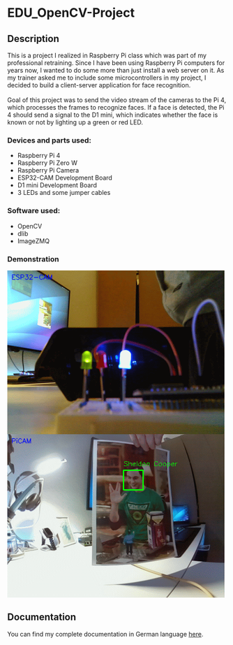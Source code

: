 # EDU_OpenCV-Project

## Description
This is a project I realized in Raspberry Pi class which was part of my professional retraining. Since I have been using Raspberry Pi computers for years now, I wanted to do some more than just install a web server on it. As my trainer asked me to include some microcontrollers in my project, I decided to build a client-server application for face recognition.<br>
<br>
Goal of this project was to send the video stream of the cameras to the Pi 4, which processes the frames to recognize faces. If a face is detected, the Pi 4 should send a signal to the D1 mini, which indicates whether the face is known or not by lighting up a green or red LED.


### Devices and parts used:
- Raspberry Pi 4
- Raspberry Pi Zero W
- Raspberry Pi Camera
- ESP32-CAM Development Board
- D1 mini Development Board
- 3 LEDs and some jumper cables

### Software used:
- OpenCV
- dlib 
- ImageZMQ

### Demonstration
![Demo GIF Image](demo.gif)

## Documentation
You can find my complete documentation in German language [here](https://github.com/faraway030/EDU_OpenCV-Project/blob/master/doc/EDU_OpenCV-Project.pdf).

